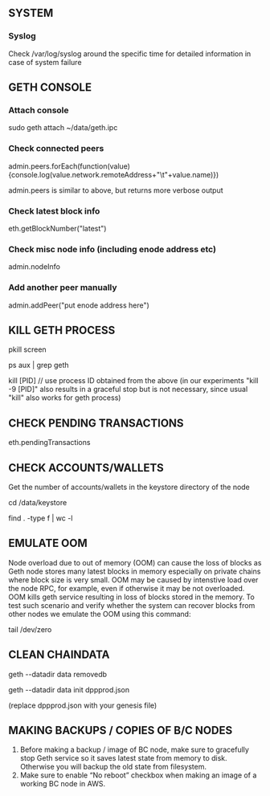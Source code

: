 ## SYSTEM

### Syslog

Check /var/log/syslog around the specific time for detailed information in case of system failure

## GETH CONSOLE

### Attach console

sudo geth attach ~/data/geth.ipc

### Check connected peers
admin.peers.forEach(function(value){console.log(value.network.remoteAddress+"\t"+value.name)})

admin.peers is similar to above, but returns more verbose output

### Check latest block info
eth.getBlockNumber("latest")

### Check misc node info (including enode address etc)
admin.nodeInfo

### Add another peer manually
admin.addPeer("put enode address here")

## KILL GETH PROCESS

pkill screen

ps aux | grep geth

kill [PID] // use process ID obtained from the above (in our experiments "kill -9 [PID]" also results in a graceful stop but is not necessary, since usual "kill" also works for geth process)

## CHECK PENDING TRANSACTIONS

eth.pendingTransactions

## CHECK ACCOUNTS/WALLETS

Get the number of accounts/wallets in the keystore directory of the node

cd /data/keystore

find . -type f | wc -l

## EMULATE OOM

Node overload due to out of memory (OOM) can cause the loss of blocks as Geth node stores many latest blocks in memory especially on private chains where block size is very small.
OOM may be caused by intenstive load over the node RPC, for example, even if otherwise it may be not overloaded. OOM kills geth service resulting in loss of blocks stored in the memory. To test such scenario and verify whether the system can recover blocks from other nodes we emulate the OOM using this command: 

tail /dev/zero

## CLEAN CHAINDATA 

geth --datadir data removedb

geth --datadir data init dppprod.json

(replace dppprod.json with your genesis file)

## MAKING BACKUPS / COPIES OF B/C NODES

1. Before making a backup / image of BC node, make sure to gracefully stop Geth service so it saves latest state from memory to disk. Otherwise you will backup the old state from filesystem. 
2. Make sure to enable “No reboot” checkbox when making an image of a working BC node in AWS. 
